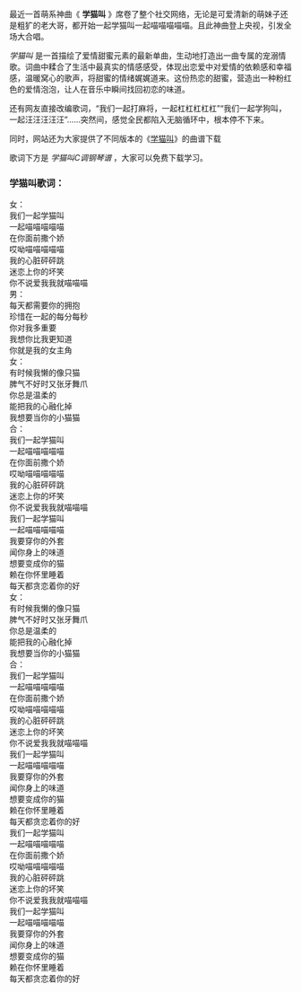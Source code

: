 

最近一首萌系神曲《 **学猫叫**
》席卷了整个社交网络，无论是可爱清新的萌妹子还是粗犷的老大哥，都开始一起学猫叫一起喵喵喵喵喵。且此神曲登上央视，引发全场大合唱。

_学猫叫_
是一首描绘了爱情甜蜜元素的最新单曲，生动地打造出一曲专属的宠溺情歌。词曲中糅合了生活中最真实的情感感受，体现出恋爱中对爱情的依赖感和幸福感，温暖窝心的歌声，将甜蜜的情绪娓娓道来。这份热恋的甜蜜，营造出一种粉红色的爱情泡泡，让人在音乐中瞬间找回初恋的味道。

还有网友直接改编歌词，“我们一起打麻将，一起杠杠杠杠杠”“我们一起学狗叫，一起汪汪汪汪汪”……突然间，感觉全民都陷入无脑循环中，根本停不下来。

同时，网站还为大家提供了不同版本的《[学猫叫](Music-9152-学猫叫-我们一起学猫叫一起喵喵喵喵喵.html "学猫叫")》的曲谱下载

歌词下方是 _学猫叫C调钢琴谱_ ，大家可以免费下载学习。

### 学猫叫歌词：

女：  
我们一起学猫叫  
一起喵喵喵喵喵  
在你面前撒个娇  
哎呦喵喵喵喵喵  
我的心脏砰砰跳  
迷恋上你的坏笑  
你不说爱我我就喵喵喵  
男：  
每天都需要你的拥抱  
珍惜在一起的每分每秒  
你对我多重要  
我想你比我更知道  
你就是我的女主角  
女：  
有时候我懒的像只猫  
脾气不好时又张牙舞爪  
你总是温柔的  
能把我的心融化掉  
我想要当你的小猫猫  
合：  
我们一起学猫叫  
一起喵喵喵喵喵  
在你面前撒个娇  
哎呦喵喵喵喵喵  
我的心脏砰砰跳  
迷恋上你的坏笑  
你不说爱我我就喵喵喵  
我们一起学猫叫  
一起喵喵喵喵喵  
我要穿你的外套  
闻你身上的味道  
想要变成你的猫  
赖在你怀里睡着  
每天都贪恋着你的好  
女：  
有时候我懒的像只猫  
脾气不好时又张牙舞爪  
你总是温柔的  
能把我的心融化掉  
我想要当你的小猫猫  
合：  
我们一起学猫叫  
一起喵喵喵喵喵  
在你面前撒个娇  
哎呦喵喵喵喵喵  
我的心脏砰砰跳  
迷恋上你的坏笑  
你不说爱我我就喵喵喵  
我们一起学猫叫  
一起喵喵喵喵喵  
我要穿你的外套  
闻你身上的味道  
想要变成你的猫  
赖在你怀里睡着  
每天都贪恋着你的好  
我们一起学猫叫  
一起喵喵喵喵喵  
在你面前撒个娇  
哎呦喵喵喵喵喵  
我的心脏砰砰跳  
迷恋上你的坏笑  
你不说爱我我就喵喵喵  
我们一起学猫叫  
一起喵喵喵喵喵  
我要穿你的外套  
闻你身上的味道  
想要变成你的猫  
赖在你怀里睡着  
每天都贪恋着你的好


